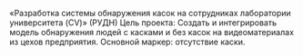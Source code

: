 «Разработка системы обнаружения касок на сотрудниках лаборатории университета (CV)» (РУДН)
Цель проекта:
Создать и интегрировать модель обнаружения людей с касками и без касок на видеоматериалах из цехов предприятия. Основной маркер: отсутствие каски.
